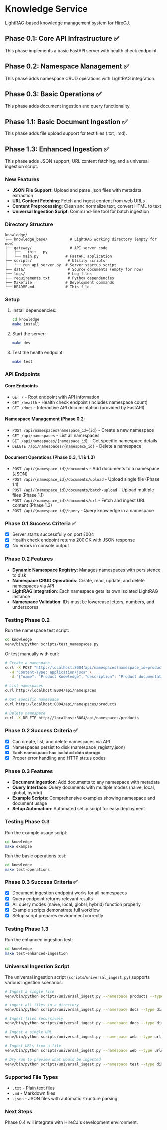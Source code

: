 # Knowledge Service

LightRAG-based knowledge management system for HireCJ.

## Phase 0.1: Core API Infrastructure ✅

This phase implements a basic FastAPI server with health check endpoint.

## Phase 0.2: Namespace Management ✅

This phase adds namespace CRUD operations with LightRAG integration.

## Phase 0.3: Basic Operations ✅

This phase adds document ingestion and query functionality.

## Phase 1.1: Basic Document Ingestion ✅

This phase adds file upload support for text files (.txt, .md).

## Phase 1.3: Enhanced Ingestion ✅

This phase adds JSON support, URL content fetching, and a universal ingestion script.

### New Features
- **JSON File Support**: Upload and parse .json files with metadata extraction
- **URL Content Fetching**: Fetch and ingest content from web URLs
- **Content Preprocessing**: Clean and normalize text, convert HTML to text
- **Universal Ingestion Script**: Command-line tool for batch ingestion

### Directory Structure

```
knowledge/
├── knowledge_base/          # LightRAG working directory (empty for now)
├── gateway/                 # API server code
│   ├── __init__.py
│   └── main.py            # FastAPI application  
├── scripts/                # Utility scripts
│   └── run_api_server.py  # Server startup script
├── data/                   # Source documents (empty for now)
├── logs/                   # Log files
├── requirements.txt        # Python dependencies
├── Makefile               # Development commands
└── README.md              # This file
```

### Setup

1. Install dependencies:
   ```bash
   cd knowledge
   make install
   ```

2. Start the server:
   ```bash
   make dev
   ```

3. Test the health endpoint:
   ```bash
   make test
   ```

### API Endpoints

#### Core Endpoints
- `GET /` - Root endpoint with API information
- `GET /health` - Health check endpoint (includes namespace count)
- `GET /docs` - Interactive API documentation (provided by FastAPI)

#### Namespace Management (Phase 0.2)
- `POST /api/namespaces?namespace_id={id}` - Create a new namespace
- `GET /api/namespaces` - List all namespaces
- `GET /api/namespaces/{namespace_id}` - Get specific namespace details
- `DELETE /api/namespaces/{namespace_id}` - Delete a namespace

#### Document Operations (Phase 0.3, 1.1 & 1.3)
- `POST /api/{namespace_id}/documents` - Add documents to a namespace (JSON)
- `POST /api/{namespace_id}/documents/upload` - Upload single file (Phase 1.1)
- `POST /api/{namespace_id}/documents/batch-upload` - Upload multiple files (Phase 1.1)
- `POST /api/{namespace_id}/documents/url` - Fetch and ingest URL content (Phase 1.3)
- `POST /api/{namespace_id}/query` - Query knowledge in a namespace

### Phase 0.1 Success Criteria ✅

- [x] Server starts successfully on port 8004
- [x] Health check endpoint returns 200 OK with JSON response
- [x] No errors in console output

### Phase 0.2 Features

- **Dynamic Namespace Registry**: Manages namespaces with persistence to disk
- **Namespace CRUD Operations**: Create, read, update, and delete namespaces via API
- **LightRAG Integration**: Each namespace gets its own isolated LightRAG instance
- **Namespace Validation**: IDs must be lowercase letters, numbers, and underscores

### Testing Phase 0.2

Run the namespace test script:
```bash
cd knowledge
venv/bin/python scripts/test_namespaces.py
```

Or test manually with curl:
```bash
# Create a namespace
curl -X POST "http://localhost:8004/api/namespaces?namespace_id=products" \
  -H "Content-Type: application/json" \
  -d '{"name": "Product Knowledge", "description": "Product documentation"}'

# List namespaces
curl http://localhost:8004/api/namespaces

# Get specific namespace
curl http://localhost:8004/api/namespaces/products

# Delete namespace
curl -X DELETE http://localhost:8004/api/namespaces/products
```

### Phase 0.2 Success Criteria ✅

- [x] Can create, list, and delete namespaces via API
- [x] Namespaces persist to disk (namespace_registry.json)
- [x] Each namespace has isolated data storage
- [x] Proper error handling and HTTP status codes

### Phase 0.3 Features

- **Document Ingestion**: Add documents to any namespace with metadata
- **Query Interface**: Query documents with multiple modes (naive, local, global, hybrid)
- **Example Scripts**: Comprehensive examples showing namespace and document usage
- **Setup Automation**: Automated setup script for easy deployment

### Testing Phase 0.3

Run the example usage script:
```bash
cd knowledge
make example
```

Run the basic operations test:
```bash
cd knowledge
make test-operations
```

### Phase 0.3 Success Criteria ✅

- [x] Document ingestion endpoint works for all namespaces
- [x] Query endpoint returns relevant results
- [x] All query modes (naive, local, global, hybrid) function properly
- [x] Example scripts demonstrate full workflow
- [x] Setup script prepares environment correctly

### Testing Phase 1.3

Run the enhanced ingestion test:
```bash
cd knowledge
make test-enhanced-ingestion
```

### Universal Ingestion Script

The universal ingestion script (`scripts/universal_ingest.py`) supports various ingestion scenarios:

```bash
# Ingest a single file
venv/bin/python scripts/universal_ingest.py --namespace products --type file data/test_files/sample_data.json

# Ingest all files in a directory
venv/bin/python scripts/universal_ingest.py --namespace docs --type directory data/test_files/

# Ingest files recursively
venv/bin/python scripts/universal_ingest.py --namespace docs --type directory --recursive /path/to/docs/ "*.md"

# Ingest a single URL
venv/bin/python scripts/universal_ingest.py --namespace web --type url https://example.com/article

# Ingest URLs from a file
venv/bin/python scripts/universal_ingest.py --namespace web --type urls data/test_files/test_urls.txt

# Dry run to preview what would be ingested
venv/bin/python scripts/universal_ingest.py --namespace test --type directory --dry-run data/test_files/
```

### Supported File Types

- `.txt` - Plain text files
- `.md` - Markdown files
- `.json` - JSON files with automatic structure parsing

### Next Steps

Phase 0.4 will integrate with HireCJ's development environment.